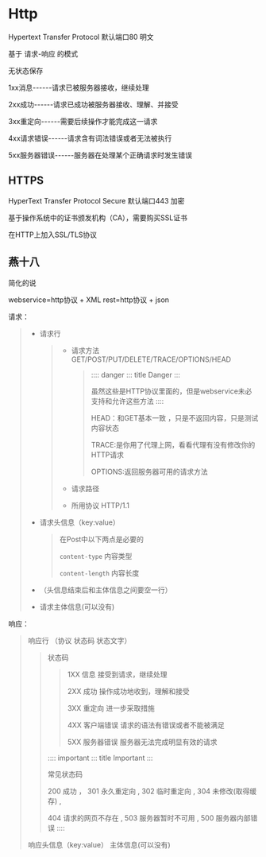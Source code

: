 # Http

Hypertext Transfer Protocol 默认端口80 明文

基于 请求-响应 的模式

无状态保存

1xx消息------请求已被服务器接收，继续处理

2xx成功------请求已成功被服务器接收、理解、并接受

3xx重定向------需要后续操作才能完成这一请求

4xx请求错误------请求含有词法错误或者无法被执行

5xx服务器错误------服务器在处理某个正确请求时发生错误

## HTTPS

HyperText Transfer Protocol Secure 默认端口443 加密

基于操作系统中的证书颁发机构（CA），需要购买SSL证书

在HTTP上加入SSL/TLS协议

## 燕十八

简化的说

webservice=http协议 + XML rest=http协议 + json

请求：

> - 请求行
>
>   > - 请求方法 GET/POST/PUT/DELETE/TRACE/OPTIONS/HEAD
>   >
>   >   > :::: danger
>   >   > ::: title
>   >   > Danger
>   >   > :::
>   >   >
>   >   > 虽然这些是HTTP协议里面的，但是webservice未必支持和允许这些方法
>   >   > ::::
>   >   >
>   >   > HEAD：和GET基本一致 ，只是不返回内容，只是测试内容状态
>   >   >
>   >   > TRACE:是你用了代理上网，看看代理有没有修改你的HTTP请求
>   >   >
>   >   > OPTIONS:返回服务器可用的请求方法
>   >
>   > - 请求路径
>   >
>   > - 所用协议 HTTP/1.1
>
> - 请求头信息（key:value）
>
>   > 在Post中以下两点是必要的
>   >
>   > `content-type` 内容类型
>   >
>   > `content-length` 内容长度
>
> - （头信息结束后和主体信息之间要空一行）
>
> - 请求主体信息(可以没有)

响应：

> 响应行 （协议 状态码 状态文字）
>
> > 状态码
> >
> > > 1XX 信息 接受到请求，继续处理
> > >
> > > 2XX 成功 操作成功地收到，理解和接受
> > >
> > > 3XX 重定向 进一步采取措施
> > >
> > > 4XX 客户端错误 请求的语法有错误或者不能被满足
> > >
> > > 5XX 服务器错误 服务器无法完成明显有效的请求
> >
> > :::: important
> > ::: title
> > Important
> > :::
> >
> > 常见状态码
> >
> > 200 成功 ， 301 永久重定向 , 302 临时重定向 , 304 未修改(取得缓存) ,
> >
> > 404 请求的网页不存在 , 503 服务器暂时不可用 , 500 服务器内部错误
> > ::::
>
> 响应头信息（key:value） 主体信息(可以没有)
